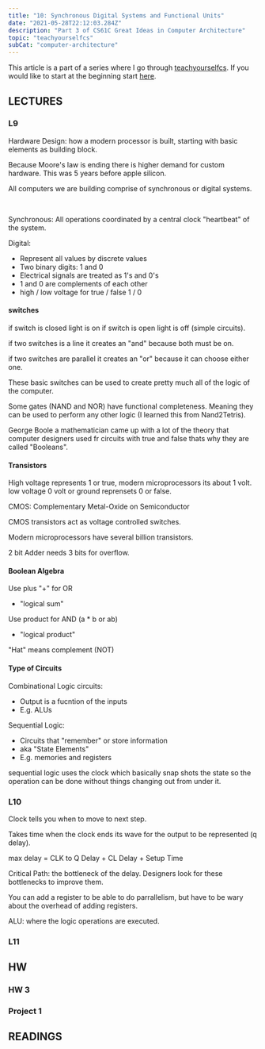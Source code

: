 ```yaml
---
title: "10: Synchronous Digital Systems and Functional Units"
date: "2021-05-28T22:12:03.284Z"
description: "Part 3 of CS61C Great Ideas in Computer Architecture"
topic: "teachyourselfcs"
subCat: "computer-architecture"
---
```


This article is a part of a series where I go through [teachyourselfcs](https://teachyourselfcs.com/).
If you would like to start at the beginning start [here](https://bpp.dev/articles/teachyourselfcs/programming/00-getting-started/).

## LECTURES

### L9

Hardware Design: how a modern processor is built,
starting with basic elements as building block.

Because Moore's law is ending there is higher demand for custom hardware. This was 5 years before apple silicon.

All computers we are building comprise of synchronous or digital systems.

<br>

Synchronous:
All operations coordinated by a central clock
"heartbeat" of the system.

Digital:

- Represent all values by discrete values
- Two binary digits: 1 and 0
- Electrical signals are treated as 1's and 0's
- 1 and 0 are complements of each other
- high / low voltage for true / false 1 / 0

#### switches

if switch is closed light is on if switch is open light is off (simple circuits).

if two switches is a line it creates an "and" because both must be on.

if two switches are parallel it creates an "or" because it can choose either one.

These basic switches can be used to create pretty much all of the logic of the computer.

Some gates (NAND and NOR) have functional completeness. Meaning they can be used to perform any other logic (I learned this from Nand2Tetris).

George Boole a mathematician came up with a lot of the theory that computer designers used fr circuits with true and false thats why they are called "Booleans".

#### Transistors

High voltage represents 1 or true, modern microprocessors its about 1 volt.
low voltage 0 volt or ground reprensets 0 or false.

CMOS: Complementary Metal-Oxide on Semiconductor

CMOS transistors act as voltage controlled switches.

Modern microprocessors have several billion transistors.

2 bit Adder needs 3 bits for overflow.

#### Boolean Algebra

Use plus "+" for OR

- "logical sum"

Use product for AND (a \* b or ab)

- "logical product"

"Hat" means complement (NOT)

#### Type of Circuits

Combinational Logic circuits:

- Output is a fucntion of the inputs
- E.g. ALUs

Sequential Logic:

- Circuits that "remember" or store information
- aka "State Elements"
- E.g. memories and registers

sequential logic uses the clock which basically snap shots the state
so the operation can be done without things changing out from under it.

### L10

Clock tells you when to move to next step.

Takes time when the clock ends its wave for the output to be represented (q delay).

max delay = CLK to Q Delay + CL Delay + Setup Time

Critical Path: the bottleneck of the delay. Designers look for these bottlenecks to improve them.

You can add a register to be able to do parrallelism, but have to be wary about the overhead of adding registers.

ALU: where the logic operations are executed.

### L11

## HW

### HW 3

### Project 1

## READINGS
